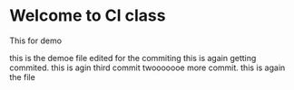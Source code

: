 # Welcome to CI class

This for demo

this is the demoe file edited for the commiting
this is again getting commited.
this is agin third commit
twooooooe more commit.
this is again the file 

